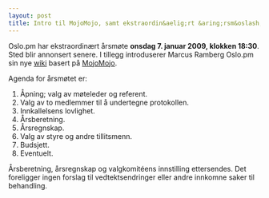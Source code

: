 ```yaml
---
layout: post
title: Intro til MojoMojo, samt ekstraordin&aelig;rt &aring;rsm&oslash;te 2008 for Oslo.pm
---
```

<p>Oslo.pm har ekstraordinært årsmøte <strong>onsdag 7. januar 2009, klokken
18:30</strong>. <!-- Vi treffes p&aring;
<strong><a href="http://www.foyen.no/" title="Link firmasider">F&Oslash;YEN Advokatfirma DA</a>, C J Hambros plass 2 (<a href="http://www.gulesider.no/kart/#id%3Dc_Z0HB23O3%26lon%3D597354.977088%26lat%3D6643333.560761%26zoom%3D15%26layers%3DB0000%26tab%3Dyellow" title="Link til karttjeneste">v/Tinghuset</a>)</strong>. --> Sted blir annonsert senere. I tillegg introduserer Marcus Ramberg Oslo.pm sin nye <a href="http://wiki.oslo.pm.org/">wiki</a> basert på <a href="http://search.cpan.org/~mramberg/MojoMojo/">MojoMojo</a>.</p>

<!-- p>Oppm&oslash;te ved Tinghuset kl. 18:25, Kirill kommer ned og henter de oppm&oslash;tte kl. 18:30; ring 928 83 974 hvis du kommer for sent.</p -->

<p>
Agenda for årsmøtet er:
</p>
<ol>
  <li> Åpning; valg av møteleder og referent.</li>
  <li> Valg av to medlemmer til å undertegne protokollen.</li>
  <li> Innkallelsens lovlighet.</li>
  <li> Årsberetning.</li>
  <li> Årsregnskap.</li>
  <li> Valg av styre og andre tillitsmenn.</li>
  <li> Budsjett.</li>
  <!-- li> Vedtektsendringer.</li -->
  <li> Eventuelt.</li>
</ol>

<p>Årsberetning, årsregnskap og valgkomitéens innstilling ettersendes. Det foreligger ingen forslag til vedtektsendringer eller andre innkomne saker til behandling.</p>
